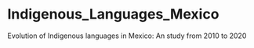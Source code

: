 # Indigenous_Languages_Mexico
Evolution of Indigenous languages in Mexico: An study from 2010 to 2020 
